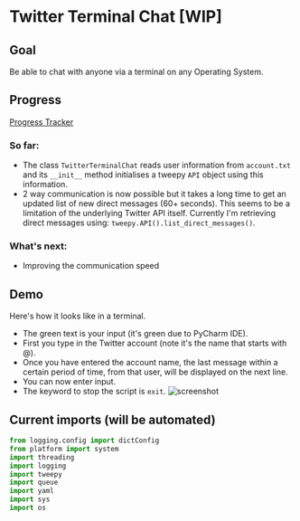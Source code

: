 # Twitter Terminal Chat [WIP]
## Goal
Be able to chat with anyone via a terminal on any Operating System.

## Progress
[Progress Tracker](https://github.com/danielperecz/twitter_terminal_chat/projects/1)
### So far:
* The class `TwitterTerminalChat` reads user information from `account.txt` and its `__init__` method initialises a tweepy `API` object using this information.
* 2 way communication is now possible but it takes a long time to get an updated list of new direct messages (60+ seconds). This seems to be a limitation of the underlying Twitter API itself. Currently I'm retrieving direct messages using: `tweepy.API().list_direct_messages()`.

### What's next:
* Improving the communication speed

## Demo
Here's how it looks like in a terminal.
* The green text is your input (it's green due to PyCharm IDE).
* First you type in the Twitter account (note it's the name that starts with @).
* Once you have entered the account name, the last message within a certain period of time, from that user, will be displayed on the next line.
* You can now enter input.
* The keyword to stop the script is `exit`.
![screenshot](https://i.imgur.com/lAiSJAF.png)

## Current imports (will be automated)
```python
from logging.config import dictConfig
from platform import system
import threading
import logging
import tweepy
import queue
import yaml
import sys
import os
```
